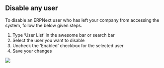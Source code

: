 ## Disable any user

To disable an ERPNext user who has left your company from accessing the system, follow the below given steps.

1.  Type ‘User List’ in the awesome bar or search bar
2.  Select the user you want to disable
3.  Uncheck the ‘Enabled’ checkbox for the selected user
4.  Save your changes

![](https://docs.erpnext.com/files/LHzZayc.png)